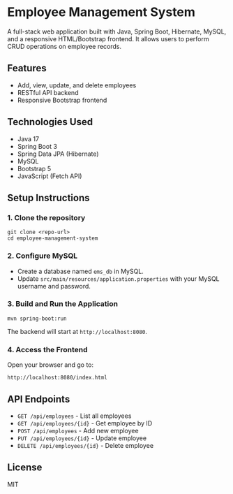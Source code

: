 # Employee Management System

A full-stack web application built with Java, Spring Boot, Hibernate, MySQL, and a responsive HTML/Bootstrap frontend. It allows users to perform CRUD operations on employee records.

## Features

- Add, view, update, and delete employees
- RESTful API backend
- Responsive Bootstrap frontend

## Technologies Used

- Java 17
- Spring Boot 3
- Spring Data JPA (Hibernate)
- MySQL
- Bootstrap 5
- JavaScript (Fetch API)

## Setup Instructions

### 1. Clone the repository

```
git clone <repo-url>
cd employee-management-system
```

### 2. Configure MySQL

- Create a database named `ems_db` in MySQL.
- Update `src/main/resources/application.properties` with your MySQL username and password.

### 3. Build and Run the Application

```
mvn spring-boot:run
```

The backend will start at `http://localhost:8080`.

### 4. Access the Frontend

Open your browser and go to:

```
http://localhost:8080/index.html
```

## API Endpoints

- `GET /api/employees` - List all employees
- `GET /api/employees/{id}` - Get employee by ID
- `POST /api/employees` - Add new employee
- `PUT /api/employees/{id}` - Update employee
- `DELETE /api/employees/{id}` - Delete employee

## License

MIT
